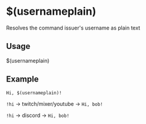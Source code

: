 # $(usernameplain)
Resolves the command issuer's username as plain text

## Usage
$(usernameplain)

## Example
    Hi, $(usernameplain)!

`!hi` -> twitch/mixer/youtube -> `Hi, bob!`

`!hi` -> discord -> `Hi, bob!`
